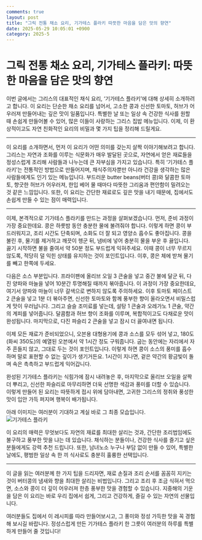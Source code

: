 ```yaml
---
comments: true
layout: post
title: "그릭 전통 채소 요리, 기가테스 플라키 따뜻한 마음을 담은 맛의 향연"
date: 2025-05-29 10:05:01 +0900
category: 2025-5
---
```


# 그릭 전통 채소 요리, 기가테스 플라키: 따뜻한 마음을 담은 맛의 향연

이번 글에서는 그리스의 대표적인 채식 요리, ‘기가테스 플라키’에 대해 상세히 소개하려고 합니다. 이 요리는 단순한 채소 요리를 넘어서, 고소한 콩과 신선한 토마토, 허브가 어우러져 만들어내는 깊은 맛이 일품입니다. 특별한 날 또는 일상 속 건강한 식사를 원할 때 손쉽게 만들어볼 수 있어, 많은 이들이 사랑하는 그리스 집밥 메뉴입니다. 이제, 이 환상적이고도 자연 친화적인 요리의 비밀과 몇 가지 팁을 정리해 드릴게요.

---

이 요리를 소개하면서, 먼저 이 요리가 어떤 의미를 갖는지 살짝 이야기해보려고 합니다. 그리스는 자연과 조화를 이루는 식문화가 매우 발달된 곳으로, 자연에서 얻은 재료들을 정성스럽게 조리해 사람들과 나누는데 큰 자부심을 가지고 있습니다. 특히 ‘기가테스 플라키’는 전통적인 방법으로 만들어지며, 채식주의자뿐만 아니라 건강을 생각하는 많은 사람들에게도 인기 있는 메뉴입니다. 부드러운 butter beans(버터 콩)와 달콤한 토마토, 향긋한 허브가 어우러져, 한입 베어 물 때마다 따뜻한 그리움과 편안함이 밀려오는 것 같은 느낌입니다. 또한, 이 요리는 간단한 재료로도 깊은 맛을 내기 때문에, 집에서도 손쉽게 만들 수 있는 점이 매력입니다.

---

이제, 본격적으로 기가테스 플라키를 만드는 과정을 살펴보겠습니다. 먼저, 준비 과정이 가장 중요한데요. 콩은 하룻밤 동안 충분한 물에 불려줘야 합니다. 이렇게 하면 콩이 부드러워지고, 조리 시간도 단축되며, 소화도 더 잘 되고 영양소 흡수도 좋아집니다. 콩을 불린 후, 물기를 제거하고 깨끗이 헹군 뒤, 냄비에 넣어 충분히 물을 부운 후 끓입니다. 끓기 시작하면 불을 줄여서 약 50분 정도 부드럽게 익혀주세요. 이때 콩이 너무 무르지 않도록, 적당히 덜 익힌 상태를 유지하는 것이 포인트입니다. 이후, 콩은 체에 받쳐 물기를 빼고 한쪽에 두세요.

다음은 소스 부분입니다. 프라이팬에 올리브 오일 3 큰술을 넣고 중간 불에 달군 뒤, 다진 양파와 마늘을 넣어 10분간 투명해질 때까지 볶아줍니다. 이 과정이 가장 중요한데요, 여기서 양파와 마늘이 너무 갈색으로 변하지 않도록 주의하세요. 이후 토마토 페이스트 2 큰술을 넣고 1분 더 볶아주면, 신선한 토마토와 함께 풍부한 향이 올라오면서 비밀스럽게 맛이 우러납니다. 그리고 슬슬 조미료를 넣는데, 설탕 1 큰술과 오레가노 1 큰술, 약간의 계피를 넣어줍니다. 달콤함과 허브 향이 조화를 이루며, 복합적이고도 다채로운 맛이 완성됩니다. 마지막으로, 다진 파슬리 2 큰술을 넣고 잠시 더 끓여내면 됩니다.

이제 모든 재료가 준비되었으니, 오븐용 대형용기에 콩과 소스를 모두 섞어 넣고, 180도(화씨 350도)의 예열된 오븐에서 약 1시간 정도 구워줍니다. 굽는 동안에는 자리에서 자주 흔들지 않고, 그대로 두는 것이 포인트입니다. 이렇게 하면 콩이 소스의 풍미를 흡수하며 말로 표현할 수 없는 깊이가 생기거든요. 1시간이 지나면, 겉은 약간의 황금빛이 돌며 속은 촉촉하고 부드럽게 익어갑니다.

완성된 기가테스 플라키는 식힘가에 잠시 내려놓은 후, 마지막으로 올리브 오일을 살짝 더 뿌리고, 신선한 파슬리로 마무리하면 더욱 선명한 색감과 풍미를 더할 수 있습니다. 이렇게 만들어 된 요리는 따뜻하게 접시 위에 담아내면, 고귀한 그리스의 정취와 풍성한 맛이 입안 가득 퍼지며 행복이 배가됩니다.

아래 이미지는 여러분이 기대하고 계실 바로 그 최종 모습입니다.  
![기가테스 플라키](https://www.themealdb.com/images/media/meals/b79r6f1585566277.jpg)

이 요리의 매력은 무엇보다도 자연의 재료를 최대한 살리는 것과, 간단한 조리법임에도 불구하고 풍부한 맛을 냐는 데 있습니다. 채식하는 분들이나, 건강한 식사를 즐기고 싶은 분들에게도 강력 추천 드립니다. 또한, 남녀노소 누구나 부담 없이 만들 수 있어, 특별한 날에도, 평범한 일상 속 한 끼 식사로도 충분히 훌륭한 선택입니다.

---

이 글을 읽는 여러분께 한 가지 팁을 드리자면, 재료 손질과 조리 순서를 꼼꼼히 지키는 것이 버터콩의 냄새와 향을 최대한 살리는 비법입니다. 그리고 조리 후 조금 식혀서 먹으면, 소스와 콩이 더 깊이 어우러져 한층 풍부한 맛을 경험할 수 있습니다. 지중해의 기운을 담은 이 요리는 바로 우리 집에서 쉽게, 그리고 건강하게, 즐길 수 있는 자연의 선물입니다.

여러분들도 집에서 이 레시피를 따라 만들어보시고, 그 풍미와 정성 가득한 맛을 꼭 경험해 보시길 바랍니다. 정성스럽게 만든 기가테스 플라키 한 그릇이 여러분의 하루를 특별하게 만들어 줄 것입니다!